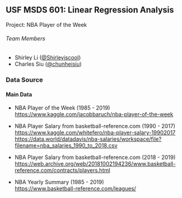 ## USF MSDS 601: Linear Regression Analysis
Project: NBA Player of the Week

###### Team Members
* Shirley Li ([@Shirleyiscool](https://github.com/Shirleyiscool))
* Charles Siu ([@chunheisiu](https://github.com/chunheisiu))

### Data Source
#### Main Data
- NBA Player of the Week (1985 - 2019)<br>
https://www.kaggle.com/jacobbaruch/nba-player-of-the-week

- NBA Player Salary from basketball-reference.com (1990 - 2017)<br>
https://www.kaggle.com/whitefero/nba-player-salary-19902017<br>
https://data.world/datadavis/nba-salaries/workspace/file?filename=nba_salaries_1990_to_2018.csv

- NBA Player Salary from basketball-reference.com (2018 - 2019)<br>
https://web.archive.org/web/20181002194236/www.basketball-reference.com/contracts/players.html

- NBA Yearly Summary (1985 - 2019)<br>
https://www.basketball-reference.com/leagues/
